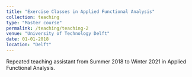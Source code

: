 ```yaml
---
title: "Exercise Classes in Applied Functional Analysis"
collection: teaching
type: "Master course"
permalink: /teaching/teaching-2
venue: "University of Technology Delft"
date: 01-01-2018
location: "Delft"
---
```

Repeated teaching assistant from Summer 2018 to Winter 2021 in Applied Functional Analysis.
